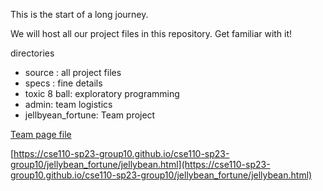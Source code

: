 This is the start of a long journey.

We will host all our project files in this repository. Get familiar with it!

directories
- source  : all project files
- specs   : fine details
- toxic 8 ball: exploratory programming
- admin: team logistics 
- jellbyean_fortune: Team project

[Team page file](https://github.com/cse110-sp23-group10/cse110-sp23-group10/blob/main/admin/team.md)

[https://cse110-sp23-group10.github.io/cse110-sp23-group10/jellybean_fortune/jellybean.html](https://cse110-sp23-group10.github.io/cse110-sp23-group10/jellybean_fortune/jellybean.html)

